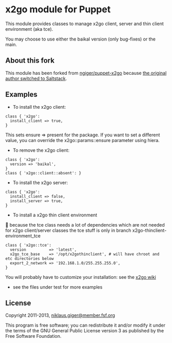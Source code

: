 # x2go module for Puppet

This module provides classes to manage x2go client, server and thin client environment (aka tce).

You may choose to use either the baikal version (only bug-fixes) or the main.

## About this fork

This module has been forked from [ngiger/puppet-x2go](https://github.com/ngiger/puppet-x2go "ngiger/puppet-x2go") because 
[the original author switched to Saltstack](https://github.com/ngiger/puppet-x2go/pull/5#issuecomment-262303301 "PR 5, issuecomment").

## Examples

* To install the x2go client:

```
class { 'x2go':
  install_client => true,
}
```

This sets ensure => present for the package. If you want to set a different
value, you can override the x2go::params::ensure parameter using hiera.

* To remove the x2go client:

```
class { 'x2go':
  version => 'baikal',
}
class { 'x2go::client::absent': }
```
* To install the x2go server:

```
class { 'x2go':
  install_client => false,
  install_server => true,
}
```

* To install a x2go thin client environment

:red_circle: because the tce class needs a lot of dependencies which are not needed for x2go client/server classes the tce stuff is only in branch x2go-thinclient-environment_tce


```
class { 'x2go::tce':
  version          => 'latest',
  x2go_tce_base    => '/opt/x2gothinclient', # will have chroot and etc directories below
  export_2_network => '192.168.1.0/255.255.255.0',
}
```

You will probably have to customize your installation: see the [x2go wiki](http://wiki.x2go.org/doku.php/wiki:advanced:tce:install "x2go documentation: tce:install")

* see the files under test for more examples

## License

Copyright 2011-2013, niklaus.giger@member.fsf.org

This program is free software; you can redistribute  it and/or modify it under the terms of the GNU General Public License version 3 as published by
the Free Software Foundation.
